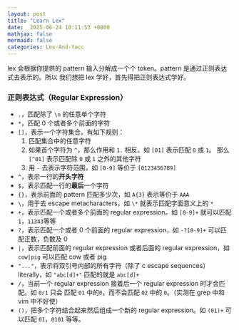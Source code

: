 ```yaml
---
layout: post
title: "Learn Lex"
date:  2025-06-24 10:11:53 +0800
mathjax: false
mermaid: false
categories: Lex-And-Yacc
---
```


lex 会根据你提供的 pattern 输入分解成一个个 token。pattern 是通过正则表达式去表示的。所以
我们想把 lex 学好，首先得把正则表达式学好。

### 正则表达式（Regular Expression）
- `.`，匹配除了 `\n` 的任意单个字符
- `*`，匹配 0 个或者多个前面的字符
- `[]`，表示一个字符集合。有如下规则：
    1. 匹配集合中的任意字符
    2. 如果首个字符为 `^`，那么作用和 `1.` 相反。如 `[01]` 表示匹配 `0` 或 `1`。
    那么 `[^01]` 表示匹配除 `0` 或 `1` 之外的其他字符
    3. 用 `-` 去表示字符范围，如 `[0-9]` 等价于 `[0123456789]`
- `^`，表示一行的**开头字符**
- `$`，表示匹配一行的**最后**一个字符
- `{}`，表示前面的 pattern 匹配多少次，如 `A{3}` 表示等价于 `AAA`
- `\`，用于去 escape metacharacters，如 `\*` 就表示匹配字面意义上的 `*`
- `+`，表示匹配一个或者多个前面的 regular expression。如 `[0-9]+` 就可以匹配 `1`，`11343`等等
- `?`，表示匹配一个或者 0 个前面的 regular expression，如 `-?[0-9]+` 可以匹配正数，负数及 0
- `|`，表示匹配前面的 regular expression 或者后面的 regular expression，如 `cow|pig` 可以匹配
cow 或者 pig
- `"..."`，表示将双引号内部的所有字符（除了 c escape sequences） literally，如 `"abc[d]+"` 匹配的就是 `abc[d]+`
- `/`，当前一个 regular expression 接着后一个 regular expression 时才会匹配。如 `0/1` 只会
匹配 `01` 中的`0`，而不会匹配 `02` 中的 `0`。（实测在 grep 中和 vim 中不好使）
- `()`，把多个字符结合起来然后组成一个新的 regular expression。如 `(01)+` 可以匹配 `01`，`0101` 等等。
